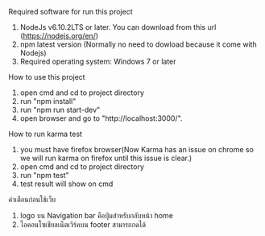 Required software for run this project
1) NodeJs v6.10.2LTS or later. You can download from this url (https://nodejs.org/en/)
2) npm latest version (Normally no need to dowload because it come with Nodejs)
3) Required operating system: Windows 7 or later

How to use this project
1) open cmd and cd to project directory
2) run "npm install"
3) run "npm run start-dev"
4) open browser and go to "http://localhost:3000/".

How to run karma test
1) you must have firefox browser(Now Karma has an issue on chrome so we will run karma on firefox until this issue is clear.)
2) open cmd and cd to project directory
3) run "npm test"
4) test result will show on cmd

คำเตือนก่อนใช้เว็บ
1) logo บน Navigation bar คือปุ่มสำหรับกลับหน้า home
2) ไอคอนโซเชียลเน็ตเวิร์คบน footer สามารถกดได้